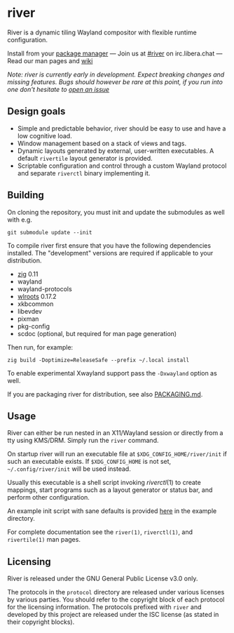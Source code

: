 # river

River is a dynamic tiling Wayland compositor with flexible runtime
configuration.

Install from your [package manager](https://repology.org/project/river/versions) —
Join us at [#river](https://web.libera.chat/?channels=#river) on irc.libera.chat —
Read our man pages and [wiki](https://github.com/riverwm/river/wiki)

*Note: river is currently early in development. Expect breaking
changes and missing features. Bugs should however be rare at
this point, if you run into one don't hesitate to [open an
issue](https://github.com/riverwm/river/issues/new)*

## Design goals

- Simple and predictable behavior, river should be easy to use and have a
low cognitive load.
- Window management based on a stack of views and tags.
- Dynamic layouts generated by external, user-written executables. A default
`rivertile` layout generator is provided.
- Scriptable configuration and control through a custom Wayland protocol and
separate `riverctl` binary implementing it.

## Building

On cloning the repository, you must init and update the submodules as well
with e.g.

```
git submodule update --init
```

To compile river first ensure that you have the following dependencies
installed. The "development" versions are required if applicable to your
distribution.

- [zig](https://ziglang.org/download/) 0.11
- wayland
- wayland-protocols
- [wlroots](https://gitlab.freedesktop.org/wlroots/wlroots) 0.17.2
- xkbcommon
- libevdev
- pixman
- pkg-config
- scdoc (optional, but required for man page generation)

Then run, for example:
```
zig build -Doptimize=ReleaseSafe --prefix ~/.local install
```
To enable experimental Xwayland support pass the `-Dxwayland` option as well.

If you are packaging river for distribution, see also
[PACKAGING.md](PACKAGING.md).

## Usage

River can either be run nested in an X11/Wayland session or directly
from a tty using KMS/DRM. Simply run the `river` command.

On startup river will run an executable file at `$XDG_CONFIG_HOME/river/init`
if such an executable exists. If `$XDG_CONFIG_HOME` is not set,
`~/.config/river/init` will be used instead.

Usually this executable is a shell script invoking *riverctl*(1) to create
mappings, start programs such as a layout generator or status bar, and
perform other configuration.

An example init script with sane defaults is provided [here](example/init)
in the example directory.

For complete documentation see the `river(1)`, `riverctl(1)`, and
`rivertile(1)` man pages.

## Licensing

River is released under the GNU General Public License v3.0 only.

The protocols in the `protocol` directory are released under various licenses by
various parties. You should refer to the copyright block of each protocol for
the licensing information. The protocols prefixed with `river` and developed by
this project are released under the ISC license (as stated in their copyright
blocks).
